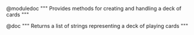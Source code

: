 @moduledoc """
  Provides methods for creating and handling a deck of cards
"""

@doc """
  Returns a list of strings representing a deck of playing cards
"""
